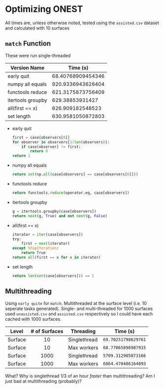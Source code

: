 # Optimizing ONEST

All times are, unless otherwise noted, tested using the `assisted.csv` dataset and calculated with 10 surfaces

## `match` Function
These were run single-threaded

| Version Name      | Time (s)          |
| ----------------- | ----------------- |
| early quit        | 68.40768909454346 |
| numpy all equals  | 920.9336943626404 |
| functools reduce  | 621.3175873756409 |
| itertools groupby | 629.38853931427   |
| all(first == x)    | 626.909182548523  |
| set length        | 630.9581050872803 |

- early quit
    ```python
    first = case[observers[0]]
    for observer in observers[1:len(observers)]:
        if case[observer] != first:
            return 0
    return 1
    ```

- numpy all equals
    ```python
    return int(np.all(case[observers] == case[observers[0]]))
    ```

- functools reduce
    ```python
    return functools.reduce(operator.eq, case[observers])
    ```

- itertools groupby
    ```python
    g = itertools.groupby(case[observers])
    return next(g, True) and not next(g, False)
    ```

- all(first == x)
    ```python
    iterator = iter(case[observers])
    try:
        first = next(iterator)
    except StopIteration:
        return True
    return all(first == x for x in iterator)
    ```

- set length
    ```python
    return len(set(case[observers])) == 1
    ```

## Multithreading
Using `early quite` for `match`. Multithreaded at the surface level (i.e. 10 seperate tasks generated). Single- and multi-threaded for 1000 surfaces used `unassisted.csv` and `assisted.csv` respectively so I could have each cached with 1000 surfaces.

| Level   | # of Surfaces | Threading    | Time (s)            |
| ------- | :-----------: | ------------ | :-----------------: |
| Surface | 10            | Singlethread | `69.70251798629761` |
| Surface | 10            | Max workers  | `68.77065896987915` |
| Surface | 1000          | Singlethread | `5709.312905073166` |
| Surface | 1000          | Max workers  | `6864.470486164093` |

What? Why is singlethread 1/3 of an hour *faster* than multithreading? Am I just bad at multithreading (probably)?
